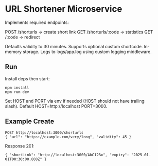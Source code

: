 # URL Shortener Microservice

Implements required endpoints:

POST /shorturls -> create short link
GET /shorturls/:code -> statistics
GET /:code -> redirect

Defaults validity to 30 minutes. Supports optional custom shortcode. In-memory storage. Logs to logs/app.log using custom logging middleware.

## Run

Install deps then start:

```
npm install
npm run dev
```

Set HOST and PORT via env if needed (HOST should not have trailing slash). Default HOST=http://localhost PORT=3000.

## Example Create
```
POST http://localhost:3000/shorturls
{ "url": "https://example.com/very/long", "validity": 45 }
```
Response 201:
```
{ "shortLink": "http://localhost:3000/AbC123x", "expiry": "2025-01-01T00:30:00.000Z" }
```
